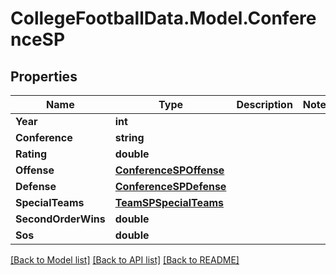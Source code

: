 # CollegeFootballData.Model.ConferenceSP

## Properties

Name | Type | Description | Notes
------------ | ------------- | ------------- | -------------
**Year** | **int** |  | 
**Conference** | **string** |  | 
**Rating** | **double** |  | 
**Offense** | [**ConferenceSPOffense**](ConferenceSPOffense.md) |  | 
**Defense** | [**ConferenceSPDefense**](ConferenceSPDefense.md) |  | 
**SpecialTeams** | [**TeamSPSpecialTeams**](TeamSPSpecialTeams.md) |  | 
**SecondOrderWins** | **double** |  | 
**Sos** | **double** |  | 

[[Back to Model list]](../../README.md#documentation-for-models) [[Back to API list]](../../README.md#documentation-for-api-endpoints) [[Back to README]](../../README.md)

